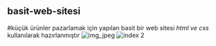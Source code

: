 ## basit-web-sitesi
#küçük ürünler pazarlamak için yapılan basit bir web sitesi
_html ve css_ kullanılarak hazırlanmıştır
![img_jpeg](https://user-images.githubusercontent.com/116838690/209434331-6bae82d7-93dd-4961-a8b5-a180c7257f9f.jpg)
![index 2](https://user-images.githubusercontent.com/116838690/209434439-7976166c-4ea3-4f33-81b9-ea2928bdf09d.gif)
